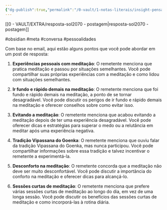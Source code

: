 ```yaml
---
{"dg-publish":true,"permalink":"/0-vault/1-notas-literais/insight-pensamento-e-meditacao/resposta-sol2070/","tags":["obsidian","meta","conversa"],"dgHomeLink":true,"dgShowLocalGraph":true,"dgShowFileTree":true,"dgEnableSearch":true,"noteIcon":""}
---
```


[[0 - VAULT/EXTRA/resposta-sol2070 - postagem\|resposta-sol2070 - postagem]]

#obsidian #meta #conversa #pessoalidades 


Com base no email, aqui estão alguns pontos que você pode abordar em um post de resposta:

1. **Experiências pessoais com meditação**: O remetente menciona que pratica meditação e passou por situações semelhantes. Você pode compartilhar suas próprias experiências com a meditação e como lidou com situações semelhantes.
    
2. **Ir fundo e rápido demais na meditação**: O remetente menciona que foi fundo e rápido demais na meditação, a ponto de se tornar desagradável. Você pode discutir os perigos de ir fundo e rápido demais na meditação e oferecer conselhos sobre como evitar isso.
    
3. **Evitando a meditação**: O remetente menciona que acabou evitando a meditação depois de ter uma experiência desagradável. Você pode oferecer dicas e estratégias para superar o medo ou a relutância em meditar após uma experiência negativa.
    
4. **Tradição Vipassana do Goenka**: O remetente menciona que ouviu falar da tradição Vipassana do Goenka, mas nunca participou. Você pode compartilhar informações sobre essa tradição e talvez incentivar o remetente a experimentá-la.
    
5. **Desconforto na meditação**: O remetente concorda que a meditação não deve ser muito desconfortável. Você pode discutir a importância do conforto na meditação e oferecer dicas para alcançá-lo.
    
6. **Sessões curtas de meditação**: O remetente menciona que prefere várias sessões curtas de meditação ao longo do dia, em vez de uma longa sessão. Você pode discutir os benefícios das sessões curtas de meditação e como incorporá-las à rotina diária.
